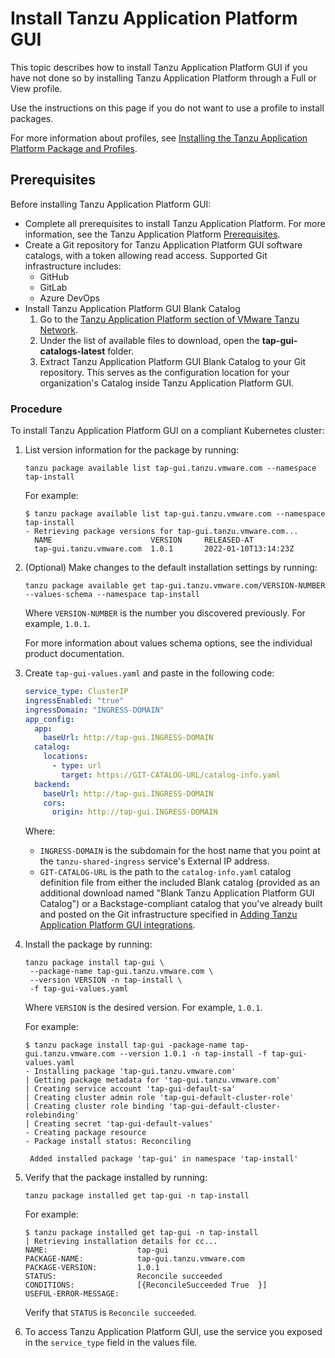 # Install Tanzu Application Platform GUI

This topic describes how to install Tanzu Application Platform GUI if you have not done so by
installing Tanzu Application Platform through a Full or View profile.

Use the instructions on this page if you do not want to use a profile to install packages.

For more information about profiles, see
[Installing the Tanzu Application Platform Package and Profiles](../install.html).


## <a id='prereqs'></a> Prerequisites

Before installing Tanzu Application Platform GUI:

- Complete all prerequisites to install Tanzu Application Platform. For more information, see the
Tanzu Application Platform [Prerequisites](../prerequisites.html).
- Create a Git repository for Tanzu Application Platform GUI software catalogs, with a token allowing read access.
Supported Git infrastructure includes:
  - GitHub
  - GitLab
  - Azure DevOps
- Install Tanzu Application Platform GUI Blank Catalog
  1. Go to the [Tanzu Application Platform section of VMware Tanzu Network](https://network.tanzu.vmware.com/products/tanzu-application-platform/).
  1. Under the list of available files to download, open the **tap-gui-catalogs-latest** folder.
  1. Extract Tanzu Application Platform GUI Blank Catalog to your Git repository. This serves as the configuration location for your organization's Catalog inside Tanzu Application Platform GUI.


### <a id='tap-gui-install-proc'></a> Procedure

To install Tanzu Application Platform GUI on a compliant Kubernetes cluster:

1. List version information for the package by running:

    ```console
    tanzu package available list tap-gui.tanzu.vmware.com --namespace tap-install
    ```

    For example:

    ```console
    $ tanzu package available list tap-gui.tanzu.vmware.com --namespace tap-install
    - Retrieving package versions for tap-gui.tanzu.vmware.com...
      NAME                      VERSION     RELEASED-AT
      tap-gui.tanzu.vmware.com  1.0.1       2022-01-10T13:14:23Z
    ```

1. (Optional) Make changes to the default installation settings by running:

    ```console
    tanzu package available get tap-gui.tanzu.vmware.com/VERSION-NUMBER --values-schema --namespace tap-install
    ```

    Where `VERSION-NUMBER` is the number you discovered previously. For example, `1.0.1`.

    For more information about values schema options, see the individual product documentation.

1. Create `tap-gui-values.yaml` and paste in the following code:

    ```yaml
    service_type: ClusterIP
    ingressEnabled: "true"
    ingressDomain: "INGRESS-DOMAIN"
    app_config:
      app:
        baseUrl: http://tap-gui.INGRESS-DOMAIN
      catalog:
        locations:
          - type: url
            target: https://GIT-CATALOG-URL/catalog-info.yaml
      backend:
        baseUrl: http://tap-gui.INGRESS-DOMAIN
        cors:
          origin: http://tap-gui.INGRESS-DOMAIN
    ```

    Where:

    - `INGRESS-DOMAIN` is the subdomain for the host name that you point at the `tanzu-shared-ingress` service's External IP address.
    - `GIT-CATALOG-URL` is the path to the `catalog-info.yaml` catalog definition file from either the included Blank catalog (provided as an additional download named "Blank Tanzu Application Platform GUI Catalog") or a Backstage-compliant catalog that you've already built and posted on the Git infrastructure specified in [Adding Tanzu Application Platform GUI integrations](integrations.html).

1. Install the package by running:

    ```console
    tanzu package install tap-gui \
     --package-name tap-gui.tanzu.vmware.com \
     --version VERSION -n tap-install \
     -f tap-gui-values.yaml
    ```

    Where `VERSION` is the desired version. For example, `1.0.1`.

    For example:

    ```console
    $ tanzu package install tap-gui -package-name tap-gui.tanzu.vmware.com --version 1.0.1 -n tap-install -f tap-gui-values.yaml
    - Installing package 'tap-gui.tanzu.vmware.com'
    | Getting package metadata for 'tap-gui.tanzu.vmware.com'
    | Creating service account 'tap-gui-default-sa'
    | Creating cluster admin role 'tap-gui-default-cluster-role'
    | Creating cluster role binding 'tap-gui-default-cluster-rolebinding'
    | Creating secret 'tap-gui-default-values'
    - Creating package resource
    - Package install status: Reconciling

     Added installed package 'tap-gui' in namespace 'tap-install'
    ```

1. Verify that the package installed by running:

    ```console
    tanzu package installed get tap-gui -n tap-install
    ```

    For example:

    ```console
    $ tanzu package installed get tap-gui -n tap-install
    | Retrieving installation details for cc...
    NAME:                    tap-gui
    PACKAGE-NAME:            tap-gui.tanzu.vmware.com
    PACKAGE-VERSION:         1.0.1
    STATUS:                  Reconcile succeeded
    CONDITIONS:              [{ReconcileSucceeded True  }]
    USEFUL-ERROR-MESSAGE:
    ```

    Verify that `STATUS` is `Reconcile succeeded`.

1. To access Tanzu Application Platform GUI, use the service you exposed in the `service_type`
field in the values file.
